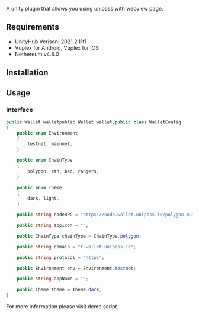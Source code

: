 A unity plugin that allows you using unipass with webview page.

## Requirements

- UnityHub Verison: 2021.2.11f1
- Vuplex for Android, Vuplex for iOS
- Nethereum v4.8.0

## Installation

## Usage

### interface
```C#
public Wallet walletpublic Wallet wallet;public class WalletConfig
{
    public enum Environment
    {
        testnet, mainnet,
    }

    public enum ChainType
    {
        polygon, eth, bsc, rangers,
    }

    public enum Theme
    {
        dark, light,
    }

    public string nodeRPC = "https://node.wallet.unipass.id/polygon-mumbai";

    public string appIcon = "";

    public ChainType chainType = ChainType.polygon;

    public string domain = "t.wallet.unipass.id";

    public string protocol = "https";

    public Environment env = Environment.testnet;

    public string appName = "";

    public Theme theme = Theme.dark;
}
```

For more information please visit demo script.